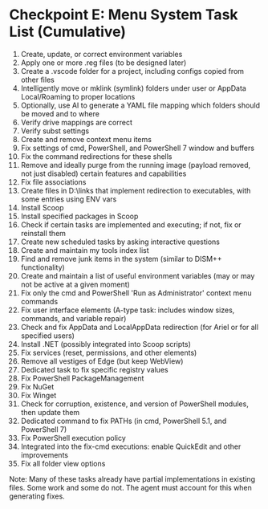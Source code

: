 # Checkpoint E: Menu System Task List (Cumulative)

1. Create, update, or correct environment variables
2. Apply one or more .reg files (to be designed later)
3. Create a .vscode folder for a project, including configs copied from other files
4. Intelligently move or mklink (symlink) folders under user or AppData Local/Roaming to proper locations
5. Optionally, use AI to generate a YAML file mapping which folders should be moved and to where
6. Verify drive mappings are correct
7. Verify subst settings
8. Create and remove context menu items
9. Fix settings of cmd, PowerShell, and PowerShell 7 window and buffers
10. Fix the command redirections for these shells
11. Remove and ideally purge from the running image (payload removed, not just disabled) certain features and capabilities
12. Fix file associations
13. Create files in D:\links that implement redirection to executables, with some entries using ENV vars
14. Install Scoop
15. Install specified packages in Scoop
16. Check if certain tasks are implemented and executing; if not, fix or reinstall them
17. Create new scheduled tasks by asking interactive questions
18. Create and maintain my tools index list
19. Find and remove junk items in the system (similar to DISM++ functionality)
20. Create and maintain a list of useful environment variables (may or may not be active at a given moment)
21. Fix only the cmd and PowerShell 'Run as Administrator' context menu commands
22. Fix user interface elements (A-type task: includes window sizes, commands, and variable repair)
23. Check and fix AppData and LocalAppData redirection (for Ariel or for all specified users)
24. Install .NET (possibly integrated into Scoop scripts)
25. Fix services (reset, permissions, and other elements)
26. Remove all vestiges of Edge (but keep WebView)
27. Dedicated task to fix specific registry values
28. Fix PowerShell PackageManagement
29. Fix NuGet
30. Fix Winget
31. Check for corruption, existence, and version of PowerShell modules, then update them
32. Dedicated command to fix PATHs (in cmd, PowerShell 5.1, and PowerShell 7)
33. Fix PowerShell execution policy
34. Integrated into the fix-cmd executions: enable QuickEdit and other improvements
35. Fix all folder view options

Note: Many of these tasks already have partial implementations in existing files. Some work and some do not. The agent must account for this when generating fixes.
